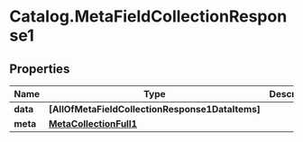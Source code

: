 # Catalog.MetaFieldCollectionResponse1

## Properties
Name | Type | Description | Notes
------------ | ------------- | ------------- | -------------
**data** | **[AllOfMetaFieldCollectionResponse1DataItems]** |  | [optional] 
**meta** | [**MetaCollectionFull1**](MetaCollectionFull1.md) |  | [optional] 
